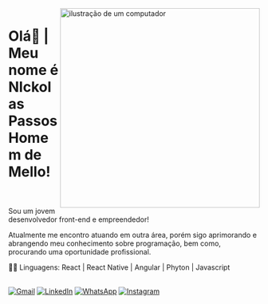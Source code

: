 <img src="https://raw.githubusercontent.com/MicaelliMedeiros/micaellimedeiros/master/image/computer-illustration.png" alt="ilustração de um computador" min-width="400px" max-width="400px" width="400px" align="right">

<h1 align="left"> 
 <strong> Olá👋 | Meu nome é NIckolas Passos Homem de Mello! </strong> <br>
 <br>
</h1>

<p align="left">
 Sou um jovem desenvolvedor front-end e empreendedor!
</p>

<p align="left">
   Atualmente me encontro atuando em outra área, porém sigo aprimorando e abrangendo meu conhecimento sobre programação, bem como, procurando uma oportunidade profissional.
</p>

<p align="left">
  👨‍💻 Linguagens: React | React Native | Angular | Phyton | Javascript
 <br>
 <br>
</p>


<p align="left">
  <a href="mailto:nickolasphmello10@gmail.com" title="Gmail">
  <img src="https://img.shields.io/badge/-Gmail-FF0000?style=flat-square&labelColor=FF0000&logo=gmail&logoColor=white&link=LINK-DO-SEU-GMAIL" alt="Gmail"/></a>
  <a href="https://www.linkedin.com/in/nickolasmello/" title="LinkedIn">
  <img src="https://img.shields.io/badge/-Linkedin-0e76a8?style=flat-square&logo=Linkedin&logoColor=white&link=LINK-DO-SEU-LINKEDIN" alt="LinkedIn"/></a>
  <a href="https://wa.me/5514998161131" title="WhatsApp">
  <img src="https://img.shields.io/badge/-WhatsApp-25d366?style=flat-square&labelColor=25d366&logo=whatsapp&logoColor=white&link=API-DO-SEU-WHATSAPP" alt="WhatsApp"/></a>
  <a href="https://www.instagram.com/nickolas_mello/" title="Instagram">
  <img src="https://img.shields.io/badge/-Instagram-DF0174?style=flat-square&labelColor=DF0174&logo=instagram&logoColor=white&link=LINK-DO-SEU-INSTAGRAM" alt="Instagram"/></a>
</p>
